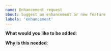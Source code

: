 ```yaml
---
name: Enhancement request
about: Suggest an enhancement or new feature
labels: 'enhancement'
---
```


<!-- Please only use this template for submitting enhancement requests -->

**What would you like to be added**:

**Why is this needed**:
